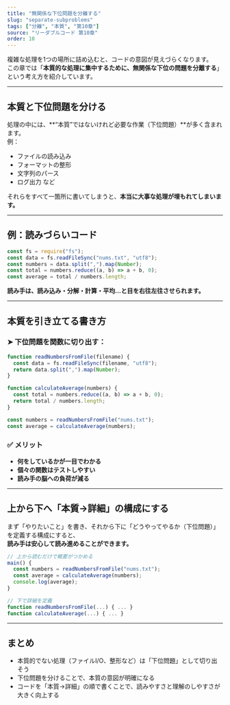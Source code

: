 ```yaml
---
title: "無関係な下位問題を分離する"
slug: "separate-subproblems"
tags: ["分離", "本質", "第10章"]
source: "リーダブルコード 第10章"
order: 10
---
```


複雑な処理を1つの場所に詰め込むと、コードの意図が見えづらくなります。  
この章では「**本質的な処理に集中するために、無関係な下位の問題を分離する**」という考え方を紹介しています。

---

## 本質と下位問題を分ける

処理の中には、**“本質”ではないけれど必要な作業（下位問題）**が多く含まれます。  
例：
- ファイルの読み込み
- フォーマットの整形
- 文字列のパース
- ログ出力 など

それらをすべて一箇所に書いてしまうと、**本当に大事な処理が埋もれてしまいます。**

---

## 例：読みづらいコード

```js
const fs = require("fs");
const data = fs.readFileSync("nums.txt", "utf8");
const numbers = data.split(",").map(Number);
const total = numbers.reduce((a, b) => a + b, 0);
const average = total / numbers.length;
```

**読み手は、読み込み・分解・計算・平均…と目を右往左往させられます。**

---

## 本質を引き立てる書き方

### ➤ 下位問題を関数に切り出す：

```js
function readNumbersFromFile(filename) {
  const data = fs.readFileSync(filename, "utf8");
  return data.split(",").map(Number);
}

function calculateAverage(numbers) {
  const total = numbers.reduce((a, b) => a + b, 0);
  return total / numbers.length;
}

const numbers = readNumbersFromFile("nums.txt");
const average = calculateAverage(numbers);
```

### ✅ メリット
- **何をしているかが一目でわかる**
- **個々の関数はテストしやすい**
- **読み手の脳への負荷が減る**

---

## 上から下へ「本質→詳細」の構成にする

まず「やりたいこと」を書き、それから下に「どうやってやるか（下位問題）」を定義する構成にすると、  
**読み手は安心して読み進めることができます。**

```js
// 上から読むだけで概要がつかめる
main() {
  const numbers = readNumbersFromFile("nums.txt");
  const average = calculateAverage(numbers);
  console.log(average);
}

// 下で詳細を定義
function readNumbersFromFile(...) { ... }
function calculateAverage(...) { ... }
```

---

## まとめ

- 本質的でない処理（ファイルI/O、整形など）は「下位問題」として切り出そう
- 下位問題を分けることで、本質の意図が明確になる
- コードを「本質→詳細」の順で書くことで、読みやすさと理解のしやすさが大きく向上する
